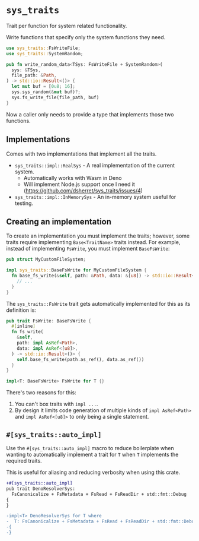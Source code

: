 # `sys_traits`

Trait per function for system related functionality.

Write functions that specify only the system functions they need.

```rs
use sys_traits::FsWriteFile;
use sys_traits::SystemRandom;

pub fn write_random_data<TSys: FsWriteFile + SystemRandom>(
  sys: &TSys,
  file_path: &Path,
) -> std::io::Result<()> {
  let mut buf = [0u8; 16];
  sys.sys_random(&mut buf)?;
  sys.fs_write_file(file_path, buf)
}
```

Now a caller only needs to provide a type that implements those two functions.

## Implementations

Comes with two implementations that implement all the traits.

- `sys_traits::impl::RealSys` - A real implementation of the current system.
  - Automatically works with Wasm in Deno
  - Will implement Node.js support once I need it
    (https://github.com/dsherret/sys_traits/issues/4)
- `sys_traits::impl::InMemorySys` - An in-memory system useful for testing.

## Creating an implementation

To create an implementation you must implement the traits; however, some traits
require implementing `Base<TraitName>` traits instead. For example, instead of
implementing `FsWrite`, you must implement `BaseFsWrite`:

```rs
pub struct MyCustomFileSystem;

impl sys_traits::BaseFsWrite for MyCustomFileSystem {
  fn base_fs_write(&self, path: &Path, data: &[u8]) -> std::io::Result<()> {
    // ...
  }
}
```

The `sys_traits::FsWrite` trait gets automatically implemented for this as its
definition is:

```rs
pub trait FsWrite: BaseFsWrite {
  #[inline]
  fn fs_write(
    &self,
    path: impl AsRef<Path>,
    data: impl AsRef<[u8]>,
  ) -> std::io::Result<()> {
    self.base_fs_write(path.as_ref(), data.as_ref())
  }
}

impl<T: BaseFsWrite> FsWrite for T {}
```

There's two reasons for this:

1. You can't box traits with `impl ...`.
2. By design it limits code generation of multiple kinds of `impl AsRef<Path>`
   and `impl AsRef<[u8]>` to only being a single statement.

## `#[sys_traits::auto_impl]`

Use the `#[sys_traits::auto_impl]` macro to reduce boilerplate when wanting to
automatically implement a trait for `T` when `T` implements the required traits.

This is useful for aliasing and reducing verbosity when using this crate.

```diff
+#[sys_traits::auto_impl]
pub trait DenoResolverSys:
  FsCanonicalize + FsMetadata + FsRead + FsReadDir + std::fmt::Debug
{
}

-impl<T> DenoResolverSys for T where
-  T: FsCanonicalize + FsMetadata + FsRead + FsReadDir + std::fmt::Debug
-{
-}
```
